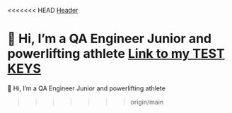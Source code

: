 <<<<<<< HEAD
[Header](https://github.com/Bogdasarka/Bogdasarka/blob/4a01c6452ff604608bf175e8d656f014e28c3768/CbvHBDDwkSs.jpg)

👋 Hi, I’m a QA Engineer Junior and powerlifting athlete
[Link to my TEST KEYS](https://docs.google.com/spreadsheets/d/1jJkEP84cPi6hK_71esHM8ktNfoyMZL6aqErAG5z2Twc/edit?usp=sharing)
=======


👋 Hi, I’m a QA Engineer Junior and powerlifting athlete

>>>>>>> origin/main
<!---
Bogdasarka/Bogdasarka is a ✨ special ✨ repository because its `README.md` (this file) appears on your GitHub profile.
You can click the Preview link to take a look at your changes.
--->
